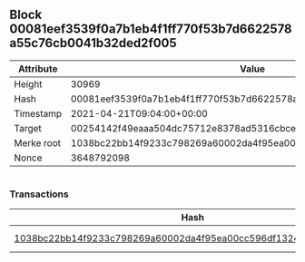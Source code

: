 ## Block 00081eef3539f0a7b1eb4f1ff770f53b7d6622578a55c76cb0041b32ded2f005

Attribute | Value
--- | ---
Height | 30969
Hash | 00081eef3539f0a7b1eb4f1ff770f53b7d6622578a55c76cb0041b32ded2f005
Timestamp | 2021-04-21T09:04:00+00:00
Target | 00254142f49eaaa504dc75712e8378ad5316cbcead634704b3734b6271167cc4
Merke root | 1038bc22bb14f9233c798269a60002da4f95ea00cc596df1324025bb92c4ef88
Nonce | 3648792098

```

```

### Transactions

Hash | Amount
--- | ---
[1038bc22bb14f9233c798269a60002da4f95ea00cc596df1324025bb92c4ef88](1038bc22bb14f9233c798269a60002da4f95ea00cc596df1324025bb92c4ef88.md) | 10.00000000 SKEPTI 
